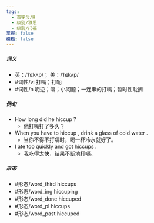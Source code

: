 ```yaml
---
tags:
  - 首字母/H
  - 级别/雅思
  - 级别/托福
掌握: false
模糊: false
---
```

##### 词义
- 英：/ˈhɪkʌp/； 美：/ˈhɪkʌp/
- #词性/vi  打嗝；打呃
- #词性/n  呃逆；嗝；小问题；一连串的打嗝；暂时性耽搁
##### 例句
- How long did he hiccup ?
	- 他打嗝打了多久？
- When you have to hiccup , drink a glass of cold water .
	- 当你不得不打嗝时，喝一杯冷水就好了。
- I ate too quickly and got hiccups .
	- 我吃得太快，结果不断地打嗝。
##### 形态
- #形态/word_third hiccups
- #形态/word_ing hiccuping
- #形态/word_done hiccuped
- #形态/word_pl hiccups
- #形态/word_past hiccuped
